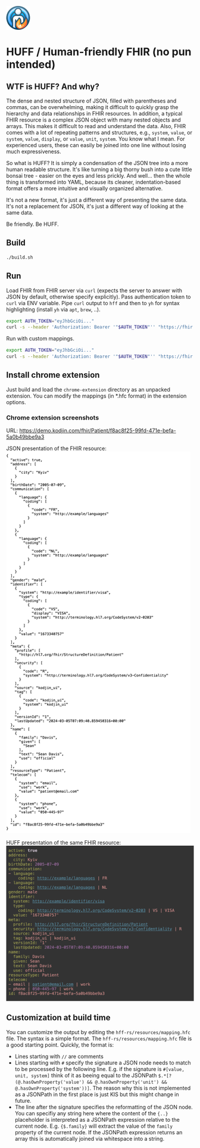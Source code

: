![HUFF](./chrome-extension/icons/64.png)

# HUFF / Human-friendly FHIR (no pun intended)

## WTF is HUFF? And why?
The dense and nested structure of JSON, filled with parentheses and commas, can be overwhelming, making it difficult to quickly grasp the hierarchy and data relationships in FHIR resources. In addition, a typical FHIR resource is a complex JSON object with many nested objects and arrays. This makes it difficult to read and understand the data. Also, FHIR comes with a lot of repeating patterns and structures, e.g., `system`, `value`, or `system`, `value`, `display`, or `value`, `unit`, `system`. You know what I mean. For experienced users, these can easily be joined into one line without losing much expressiveness.



So what is HUFF? It is simply a condensation of the JSON tree into a more human readable structure. It's like turning a big thorny bush into a cute little bonsai tree - easier on the eyes and less prickly. And well... then the whole thing is transformed into YAML, because its cleaner, indentation-based format offers a more intuitive and visually organized alternative. 

It's not a new format, it's just a different way of presenting the same data. It's not a replacement for JSON, it's just a different way of looking at the same data. 

Be friendly. Be HUFF.

## Build
```bash
./build.sh
```

## Run

Load FHIR from FHIR server via `curl` (expects the server to answer with JSON by default, otherwise specify explicitly). Pass authentication token to `curl` via ENV variable. Pipe `curl` output to `hff` and then to `yh` for syntax highlighting (install `yh` via `apt`, `brew`, ..).
```bash
export AUTH_TOKEN="eyJhbGciOi..."
curl -s --header 'Authorization: Bearer '"$AUTH_TOKEN"'' "https://fhir.com/Practitioner/1234" | hff | yh
```

Run with custom mappings.
```bash
export AUTH_TOKEN="eyJhbGciOi..."
curl -s --header 'Authorization: Bearer '"$AUTH_TOKEN"'' "https://fhir.com/Practitioner/1234" | hff -m "./my/custom/mappings.hfc" | yh
```

## Install chrome extension
Just build and load the `chrome-extension` directory as an unpacked extension. You can modify the mappings (in *.hfc format) in the extension options.

### Chrome extension screenshots

URL: https://demo.kodjin.com/fhir/Patient/f8ac8f25-99fd-471e-befa-5a0b49bbe9a3

JSON presentation of the FHIR resource:
![JSON](./screenshots/kodjin-patient-json.png)

HUFF presentation of the same FHIR resource:
![HUFF](./screenshots/kodjin-patient-huff.png)

## Customization at build time
You can customize the output by editing the `hff-rs/resources/mapping.hfc` file. The syntax is a simple format. The `hff-rs/resources/mapping.hfc` file is a good starting point. Quickly, the format is:
- Lines starting with `//` are comments
- Lines starting with `#` specify the signature a JSON node needs to match to be processed by the following line. E.g. if the signature is `#[value, unit, system]` think of it as beeing equal to the JSONPath `$.*[?(@.hasOwnProperty('value') && @.hasOwnProperty('unit') && @.hasOwnProperty('system'))]`. The reason why this is not implemented as a JSONPath in the first place is just KIS but this might change in future.
- The line after the signature specifies the reformatting of the JSON node. You can specifiy any string here where the content of the `{..}` placeholder is interpreted as a JSONPath expression relative to the current node. E.g. `{$.family}` will extract the value of the `family` property of the current node. If the JSONPath expression returns an array this is automatically joined via whitespace into a string. 